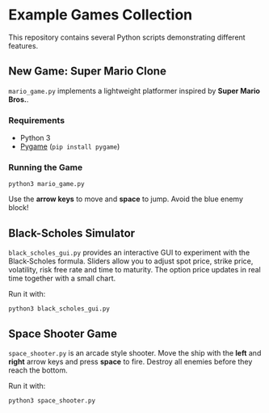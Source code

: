 # Example Games Collection

This repository contains several Python scripts demonstrating different features.

## New Game: Super Mario Clone

`mario_game.py` implements a lightweight platformer inspired by **Super Mario Bros.**.

### Requirements
- Python 3
- [Pygame](https://www.pygame.org/) (`pip install pygame`)

### Running the Game
```
python3 mario_game.py
```
Use the **arrow keys** to move and **space** to jump. Avoid the blue enemy block!

## Black-Scholes Simulator

`black_scholes_gui.py` provides an interactive GUI to experiment with the
Black‑Scholes formula. Sliders allow you to adjust spot price, strike price,
volatility, risk free rate and time to maturity. The option price updates in
real time together with a small chart.

Run it with:
```
python3 black_scholes_gui.py
```

## Space Shooter Game

`space_shooter.py` is an arcade style shooter. Move the ship with the **left** and **right** arrow keys and press **space** to fire. Destroy all enemies before they reach the bottom.

Run it with:
```bash
python3 space_shooter.py
```
